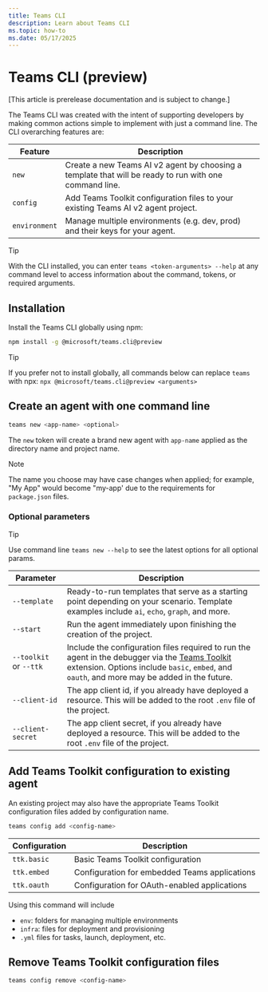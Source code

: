 ```yaml
---
title: Teams CLI
description: Learn about Teams CLI
ms.topic: how-to
ms.date: 05/17/2025
---
```


# Teams CLI (preview)

[This article is prerelease documentation and is subject to change.]

The Teams CLI was created with the intent of supporting developers by making common actions simple to implement with just a command line. The CLI overarching features are:

| Feature | Description |
|---------|-------------|
| `new` | Create a new Teams AI v2 agent by choosing a template that will be ready to run with one command line. |
| `config` | Add Teams Toolkit configuration files to your existing Teams AI v2 agent project. |
| `environment` | Manage multiple environments (e.g. dev, prod) and their keys for your agent. |

> [!TIP]
> With the CLI installed, you can enter `teams <token-arguments> --help` at any command level to access information about the command, tokens, or required arguments.

## Installation

Install the Teams CLI globally using npm:

```sh
npm install -g @microsoft/teams.cli@preview
```

> [!TIP]
> If you prefer not to install globally, all commands below can replace `teams` with npx:
> `npx @microsoft/teams.cli@preview <arguments>`

## Create an agent with one command line

```sh
teams new <app-name> <optional>
```

The `new` token will create a brand new agent with `app-name` applied as the directory name and project name.

> [!NOTE]
> The name you choose may have case changes when applied; for example, "My App" would become "my-app' due to the requirements for `package.json` files.

### Optional parameters

> [!TIP]
> Use command line `teams new --help` to see the latest options for all optional params.

| Parameter | Description |
|-----------|-------------|
| `--template` | Ready-to-run templates that serve as a starting point depending on your scenario. Template examples include `ai`, `echo`, `graph`, and more. |
| `--start` | Run the agent immediately upon finishing the creation of the project. |
| `--toolkit` or `--ttk` | Include the configuration files required to run the agent in the debugger via the [Teams Toolkit](https://github.com/OfficeDev/teams-toolkit) extension. Options include `basic`, `embed`, and `oauth`, and more may be added in the future. |
| `--client-id` | The app client id, if you already have deployed a resource. This will be added to the root `.env` file of the project. |
| `--client-secret` | The app client secret, if you already have deployed a resource. This will be added to the root `.env` file of the project. |

## Add Teams Toolkit configuration to existing agent

An existing project may also have the appropriate Teams Toolkit configuration files added by configuration name.

```bash
teams config add <config-name>
```

| Configuration | Description |
|--------------|-------------|
| `ttk.basic` | Basic Teams Toolkit configuration |
| `ttk.embed` | Configuration for embedded Teams applications |
| `ttk.oauth` | Configuration for OAuth-enabled applications |

Using this command will include
- `env`: folders for managing multiple environments
- `infra`: files for deployment and provisioning
- `.yml` files for tasks, launch, deployment, etc.

## Remove Teams Toolkit configuration files

```bash
teams config remove <config-name>
```